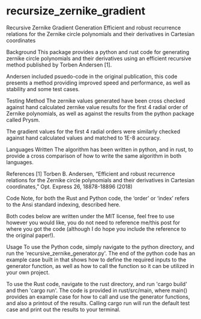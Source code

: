 # recursize_zernike_gradient
Recursive Zernike Gradient Generation
Efficient and robust recurrence relations for the Zernike circle polynomials and their derivatives in Cartesian coordinates

Background
This package provides a python and rust code for generating zernike circle polynomials and their derivatives using an efficient recursive method published by Torben Andersen [1].

Andersen included psuedo-code in the original publication, this code presents a method providing improved speed and performance, as well as stability and some test cases.

Testing Method
The zernike values generated have been cross checked against hand calculated zernike value results for the first 4 radial order of Zernike polynomials, as well as against the results from the python package called Prysm.

The gradient values for the first 4 radial orders were similarly checked against hand calculated values and matched to 1E-8 accuracy. 

Languages Written
The algorithm has been written in python, and in rust, to provide a cross comparison of how to write the same algorithm in both languages.

References
[1] Torben B. Andersen, “Efficient and robust recurrence relations for the Zernike circle polynomials and their derivatives in Cartesian coordinates,” Opt. Express 26, 18878-18896 (2018)

Code
Note, for both the Rust and Python code, the ‘order’ or ‘index’ refers to the Ansi standard indexing, described here.

Both codes below are written under the MIT license, feel free to use however you would like, you do not need to reference me/this post for where you got the code (although I do hope you include the reference to the original paper!).

Usage
To use the Python code, simply navigate to the python directory, and run the 'recursive_zernike_generator.py'. The end of the python code has an example case built in that shows how to define the required inputs to the generator function, as well as how to call the function so it can be utilized in your own project.

To use the Rust code, navigate to the rust directory, and run 'cargo build' and then 'cargo run'. The code is provided in rust/src/main, where main() provides an example case for how to call and use the generator functions, and also a printout of the results. Calling cargo run will run the default test case and print out the results to your terminal. 
